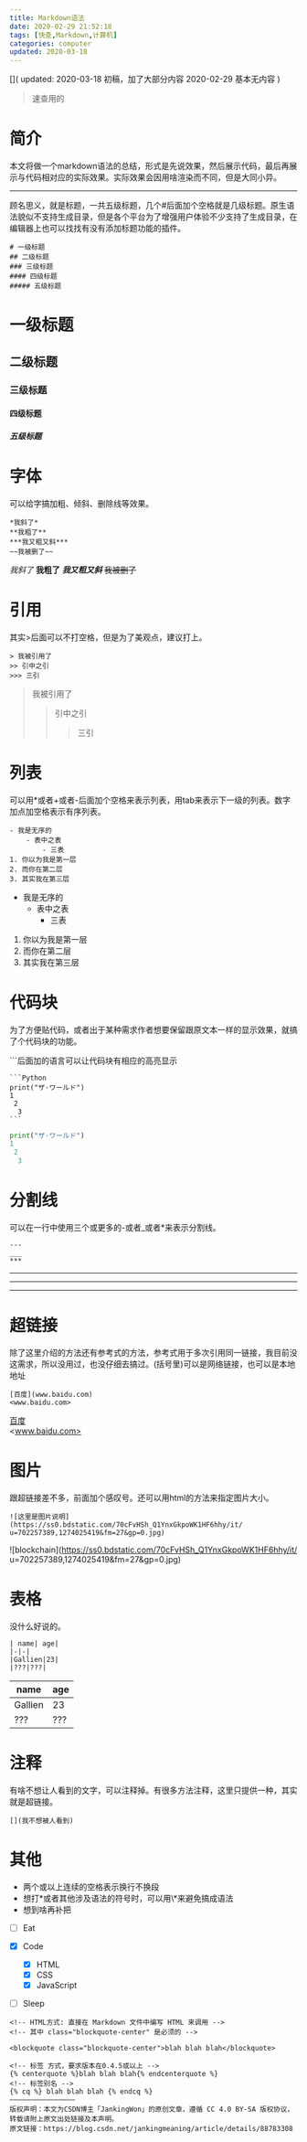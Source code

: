 ```yaml
---
title: Markdown语法
date: 2020-02-29 21:52:18
tags: [快查,Markdown,计算机]
categories: computer
updated: 2020-03-18
---
```

[](
    updated: 2020-03-18 初稿，加了大部分内容
    2020-02-29 基本无内容
)
<blockquote class="blockquote-center">速查用的</blockquote>
<!--more-->

# 简介
本文将做一个markdown语法的总结，形式是先说效果，然后展示代码，最后再展示与代码相对应的实际效果。实际效果会因用啥渲染而不同，但是大同小异。

-----
顾名思义，就是标题，一共五级标题，几个#后面加个空格就是几级标题。原生语法貌似不支持生成目录，但是各个平台为了增强用户体验不少支持了生成目录，在编辑器上也可以找找有没有添加标题功能的插件。
```
# 一级标题
## 二级标题
### 三级标题
#### 四级标题
##### 五级标题
```

# 一级标题
## 二级标题
### 三级标题
#### 四级标题
##### 五级标题

# 字体
可以给字搞加粗、倾斜、删除线等效果。
```
*我斜了*
**我粗了**
***我又粗又斜***
~~我被删了~~
```

*我斜了*
**我粗了**
***我又粗又斜***
~~我被删了~~

# 引用
其实>后面可以不打空格，但是为了美观点，建议打上。
```
> 我被引用了
>> 引中之引
>>> 三引
```

> 我被引用了
>> 引中之引
>>> 三引

# 列表
可以用*或者+或者-后面加个空格来表示列表，用tab来表示下一级的列表。数字加点加空格表示有序列表。
```
- 我是无序的
    - 表中之表
        - 三表
1. 你以为我是第一层
2. 而你在第二层
3. 其实我在第三层
```

- 我是无序的
    - 表中之表
        - 三表
1. 你以为我是第一层
2. 而你在第二层
3. 其实我在第三层

# 代码块
为了方便贴代码，或者出于某种需求作者想要保留跟原文本一样的显示效果，就搞了个代码块的功能。

\`\`\`后面加的语言可以让代码块有相应的高亮显示
````
```Python
print("ザ·ワールド")
1
 2
  3
``` 
````

```Python
print("ザ·ワールド")
1
 2
  3
``` 

# 分割线
可以在一行中使用三个或更多的-或者_或者*来表示分割线。
```
---
___
***
```

---
___
***

# 超链接
除了这里介绍的方法还有参考式的方法，参考式用于多次引用同一链接，我目前没这需求，所以没用过，也没仔细去搞过。(括号里)可以是网络链接，也可以是本地地址
```
[百度](www.baidu.com)  
<www.baidu.com>
```
[百度](www.baidu.com)  
<www.baidu.com>

# 图片
跟超链接差不多，前面加个感叹号。还可以用html的方法来指定图片大小。
```
![这里是图片说明](https://ss0.bdstatic.com/70cFvHSh_Q1YnxGkpoWK1HF6hhy/it/
u=702257389,1274025419&fm=27&gp=0.jpg)
```
![blockchain](https://ss0.bdstatic.com/70cFvHSh_Q1YnxGkpoWK1HF6hhy/it/
u=702257389,1274025419&fm=27&gp=0.jpg)

# 表格
没什么好说的。

```
| name| age|
|-|-|
|Gallien|23|
|???|???|
```

| name| age|
|-|-|
|Gallien|23|
|???|???|

# 注释
有啥不想让人看到的文字，可以注释掉。有很多方法注释，这里只提供一种，其实就是超链接。
```
[](我不想被人看到)
```
[](我不想被人看到)



# 其他
- 两个或以上连续的空格表示换行不换段
- 想打\*或者其他涉及语法的符号时，可以用\\\*来避免搞成语法
- 想到啥再补把











- [ ] Eat
- [x] Code
  - [x] HTML
  - [x] CSS
  - [x] JavaScript
- [ ] Sleep



```
<!-- HTML方式: 直接在 Markdown 文件中编写 HTML 来调用 -->
<!-- 其中 class="blockquote-center" 是必须的 -->

<blockquote class="blockquote-center">blah blah blah</blockquote>

<!-- 标签 方式，要求版本在0.4.5或以上 -->
{% centerquote %}blah blah blah{% endcenterquote %}
<!-- 标签别名 -->
{% cq %} blah blah blah {% endcq %}
————————————————
版权声明：本文为CSDN博主「JankingWon」的原创文章，遵循 CC 4.0 BY-SA 版权协议，转载请附上原文出处链接及本声明。
原文链接：https://blog.csdn.net/jankingmeaning/article/details/88783308
```
